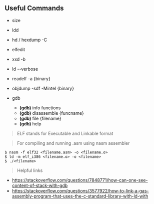 ## Useful Commands


* size
* ldd
* hd / hexdump -C
* elfedit
* xxd -b
* ld --verbose
* readelf -a {binary}
* objdump -sdf -Mintel {binary}
* gdb
    
    * **(gdb)** info functions
    * **(gdb)** disassemble {funcname}
    * **(gdb)** file {filename}
    * **(gdb)** help


> ELF stands for Executable and Linkable format

> For compiling and running .asm using nasm assembler

    $ nasm -f elf32 <filename.asm> -o <filename.o>
    $ ld -m elf_i386 <filename.o> -o <filename>
    $ ./<filename>

> Helpful links

* https://stackoverflow.com/questions/7848771/how-can-one-see-content-of-stack-with-gdb
* https://stackoverflow.com/questions/3577922/how-to-link-a-gas-assembly-program-that-uses-the-c-standard-library-with-ld-with
